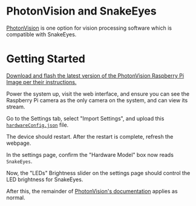 # PhotonVision and SnakeEyes

[PhotonVision](https://photonvision.org) is one option for vision processing software which is compatible with SnakeEyes.

# Getting Started

[Download and flash the latest version of the PhotonVision Raspberry Pi Image per their instructions.](https://docs.photonvision.org/en/latest/docs/getting-started/installation/coprocessor-image.html#raspberry-pi-installation)

Power the system up, visit the web interface, and ensure you can see the Raspberry Pi camera as the only camera on the system, and can view its stream.

Go to the Settings tab, select "Import Settings", and upload this [`hardwareConfig.json`](hardwareConfig.json) file.

The device should restart. After the restart is complete, refresh the webpage.

In the settings page, confirm the "Hardware Model" box now reads `SnakeEyes`. 

Now, the "LEDs" Brightness slider on the settings page should control the LED brightness for SnakeEyes.

After this, the remainder of [PhotonVision's documentation](https://docs.photonvision.org/en/latest/index.html) applies as normal.
